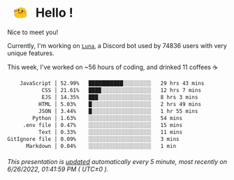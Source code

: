 <h1>   <img src="./spoinky.gif" style="vertical-align:middle;" width="30px">   Hello ! </h1>

Nice to meet you!

Currently, I'm working on <a href='https://github.com/Asgarrrr/Luna'>`Luna`</a>, a Discord bot used by 74836 users with very unique features.

This week, I've worked on ~56 hours of coding, and drinked 11 coffees ☕

```
    JavaScript │ 52.99%   ███████████░░░░░░░░░   29 hrs 43 mins
           CSS │ 21.61%   ████░░░░░░░░░░░░░░░░   12 hrs 7 mins
           EJS │ 14.35%   ███░░░░░░░░░░░░░░░░░   8 hrs 3 mins
          HTML │ 5.03%    █░░░░░░░░░░░░░░░░░░░   2 hrs 49 mins
          JSON │ 3.44%    █░░░░░░░░░░░░░░░░░░░   1 hr 55 mins
        Python │ 1.63%    ░░░░░░░░░░░░░░░░░░░░   54 mins
     .env file │ 0.47%    ░░░░░░░░░░░░░░░░░░░░   15 mins
          Text │ 0.33%    ░░░░░░░░░░░░░░░░░░░░   11 mins
GitIgnore file │ 0.09%    ░░░░░░░░░░░░░░░░░░░░   3 mins
      Markdown │ 0.04%    ░░░░░░░░░░░░░░░░░░░░   1 min
```

###### This presentation is [updated](https://github.com/Asgarrrr) automatically every 5 minute, most recently on 6/26/2022, 01:41:59 PM ( UTC±0 ).